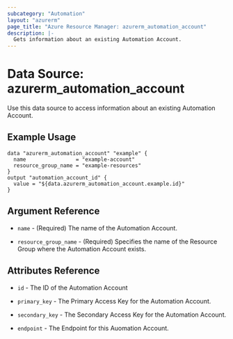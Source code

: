 ```yaml
---
subcategory: "Automation"
layout: "azurerm"
page_title: "Azure Resource Manager: azurerm_automation_account"
description: |-
  Gets information about an existing Automation Account.
---
```


# Data Source: azurerm_automation_account

Use this data source to access information about an existing Automation Account.

## Example Usage

```hcl
data "azurerm_automation_account" "example" {
  name                = "example-account"
  resource_group_name = "example-resources"
}
output "automation_account_id" {
  value = "${data.azurerm_automation_account.example.id}"
}
```

## Argument Reference

* `name` - (Required) The name of the Automation Account.

* `resource_group_name` - (Required) Specifies the name of the Resource Group where the Automation Account exists.

## Attributes Reference

* `id` - The ID of the Automation Account

* `primary_key` - The Primary Access Key for the Automation Account.

* `secondary_key` - The Secondary Access Key for the Automation Account.

* `endpoint` - The Endpoint for this Auomation Account.
